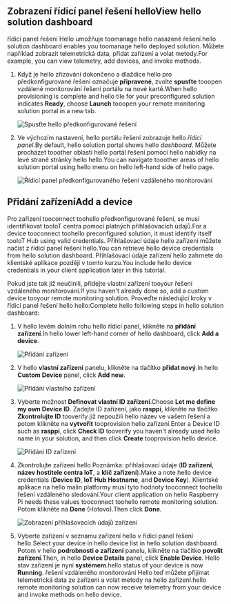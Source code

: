 ## <a name="view-hello-solution-dashboard"></a><span data-ttu-id="1ece5-101">Zobrazení řídicí panel řešení hello</span><span class="sxs-lookup"><span data-stu-id="1ece5-101">View hello solution dashboard</span></span>

<span data-ttu-id="1ece5-102">řídicí panel řešení Hello umožňuje toomanage hello nasazené řešení.</span><span class="sxs-lookup"><span data-stu-id="1ece5-102">hello solution dashboard enables you toomanage hello deployed solution.</span></span> <span data-ttu-id="1ece5-103">Můžete například zobrazit telemetrická data, přidat zařízení a volat metody.</span><span class="sxs-lookup"><span data-stu-id="1ece5-103">For example, you can view telemetry, add devices, and invoke methods.</span></span>

1. <span data-ttu-id="1ece5-104">Když je hello zřizování dokončeno a dlaždice hello pro předkonfigurované řešení označuje **připravené**, zvolte **spusťte** tooopen vzdálené monitorování řešení portálu na nové kartě.</span><span class="sxs-lookup"><span data-stu-id="1ece5-104">When hello provisioning is complete and hello tile for your preconfigured solution indicates **Ready**, choose **Launch** tooopen your remote monitoring solution portal in a new tab.</span></span>

    ![Spusťte hello předkonfigurované řešení][img-launch-solution]

1. <span data-ttu-id="1ece5-106">Ve výchozím nastavení, hello portálu řešení zobrazuje hello *řídicí panel*.</span><span class="sxs-lookup"><span data-stu-id="1ece5-106">By default, hello solution portal shows hello *dashboard*.</span></span> <span data-ttu-id="1ece5-107">Můžete procházet tooother oblasti hello portál řešení pomocí hello nabídky na levé straně stránky hello hello.</span><span class="sxs-lookup"><span data-stu-id="1ece5-107">You can navigate tooother areas of hello solution portal using hello menu on hello left-hand side of hello page.</span></span>

    ![Řídicí panel předkonfigurovaného řešení vzdáleného monitorování][img-menu]

## <a name="add-a-device"></a><span data-ttu-id="1ece5-109">Přidání zařízení</span><span class="sxs-lookup"><span data-stu-id="1ece5-109">Add a device</span></span>

<span data-ttu-id="1ece5-110">Pro zařízení tooconnect toohello předkonfigurované řešení, se musí identifikovat tooIoT centra pomocí platných přihlašovacích údajů.</span><span class="sxs-lookup"><span data-stu-id="1ece5-110">For a device tooconnect toohello preconfigured solution, it must identify itself tooIoT Hub using valid credentials.</span></span> <span data-ttu-id="1ece5-111">Přihlašovací údaje hello zařízení můžete načíst z řídicí panel řešení hello.</span><span class="sxs-lookup"><span data-stu-id="1ece5-111">You can retrieve hello device credentials from hello solution dashboard.</span></span> <span data-ttu-id="1ece5-112">Přihlašovací údaje zařízení hello zahrnete do klientské aplikace později v tomto kurzu.</span><span class="sxs-lookup"><span data-stu-id="1ece5-112">You include hello device credentials in your client application later in this tutorial.</span></span>

<span data-ttu-id="1ece5-113">Pokud jste tak již neučinili, přidejte vlastní zařízení tooyour řešení vzdáleného monitorování.</span><span class="sxs-lookup"><span data-stu-id="1ece5-113">If you haven't already done so, add a custom device tooyour remote monitoring solution.</span></span> <span data-ttu-id="1ece5-114">Proveďte následující kroky v řídicí panel řešení hello hello:</span><span class="sxs-lookup"><span data-stu-id="1ece5-114">Complete hello following steps in hello solution dashboard:</span></span>

1. <span data-ttu-id="1ece5-115">V hello levém dolním rohu hello řídicí panel, klikněte na **přidání zařízení**.</span><span class="sxs-lookup"><span data-stu-id="1ece5-115">In hello lower left-hand corner of hello dashboard, click **Add a device**.</span></span>

   ![Přidání zařízení][1]

1. <span data-ttu-id="1ece5-117">V hello **vlastní zařízení** panelu, klikněte na tlačítko **přidat nový**.</span><span class="sxs-lookup"><span data-stu-id="1ece5-117">In hello **Custom Device** panel, click **Add new**.</span></span>

   ![Přidání vlastního zařízení][2]

1. <span data-ttu-id="1ece5-119">Vyberte možnost **Definovat vlastní ID zařízení**.</span><span class="sxs-lookup"><span data-stu-id="1ece5-119">Choose **Let me define my own Device ID**.</span></span> <span data-ttu-id="1ece5-120">Zadejte ID zařízení, jako **rasppi**, klikněte na tlačítko **Zkontrolujte ID** tooverify již nepoužili hello název ve vašem řešení a potom klikněte na **vytvořit** tooprovision hello zařízení.</span><span class="sxs-lookup"><span data-stu-id="1ece5-120">Enter a Device ID such as **rasppi**, click **Check ID** tooverify you haven't already used hello name in your solution, and then click **Create** tooprovision hello device.</span></span>

   ![Přidání ID zařízení][3]

1. <span data-ttu-id="1ece5-122">Zkontrolujte zařízení hello Poznámka: přihlašovací údaje (**ID zařízení**, **název hostitele centra IoT**, a **klíč zařízení**).</span><span class="sxs-lookup"><span data-stu-id="1ece5-122">Make a note hello device credentials (**Device ID**, **IoT Hub Hostname**, and **Device Key**).</span></span> <span data-ttu-id="1ece5-123">Klientské aplikace na hello malin platformy musí tyto hodnoty tooconnect toohello řešení vzdáleného sledování.</span><span class="sxs-lookup"><span data-stu-id="1ece5-123">Your client application on hello Raspberry Pi needs these values tooconnect toohello remote monitoring solution.</span></span> <span data-ttu-id="1ece5-124">Potom klikněte na **Done** (Hotovo).</span><span class="sxs-lookup"><span data-stu-id="1ece5-124">Then click **Done**.</span></span>

    ![Zobrazení přihlašovacích údajů zařízení][4]

1. <span data-ttu-id="1ece5-126">Vyberte zařízení v seznamu zařízení hello v řídicí panel řešení hello.</span><span class="sxs-lookup"><span data-stu-id="1ece5-126">Select your device in hello device list in hello solution dashboard.</span></span> <span data-ttu-id="1ece5-127">Potom v hello **podrobnosti o zařízení** panelu, klikněte na tlačítko **povolit zařízení**.</span><span class="sxs-lookup"><span data-stu-id="1ece5-127">Then, in hello **Device Details** panel, click **Enable Device**.</span></span> <span data-ttu-id="1ece5-128">Hello stav zařízení je nyní **systémem**.</span><span class="sxs-lookup"><span data-stu-id="1ece5-128">hello status of your device is now **Running**.</span></span> <span data-ttu-id="1ece5-129">řešení vzdáleného monitorování Hello teď můžete přijímat telemetrická data ze zařízení a volat metody na hello zařízení.</span><span class="sxs-lookup"><span data-stu-id="1ece5-129">hello remote monitoring solution can now receive telemetry from your device and invoke methods on hello device.</span></span>

[img-launch-solution]: media/iot-suite-raspberry-pi-kit-view-solution/launch.png
[img-menu]: media/iot-suite-raspberry-pi-kit-view-solution/menu.png
[1]: media/iot-suite-raspberry-pi-kit-view-solution/suite0.png
[2]: media/iot-suite-raspberry-pi-kit-view-solution/suite1.png
[3]: media/iot-suite-raspberry-pi-kit-view-solution/suite2.png
[4]: media/iot-suite-raspberry-pi-kit-view-solution/suite3.png